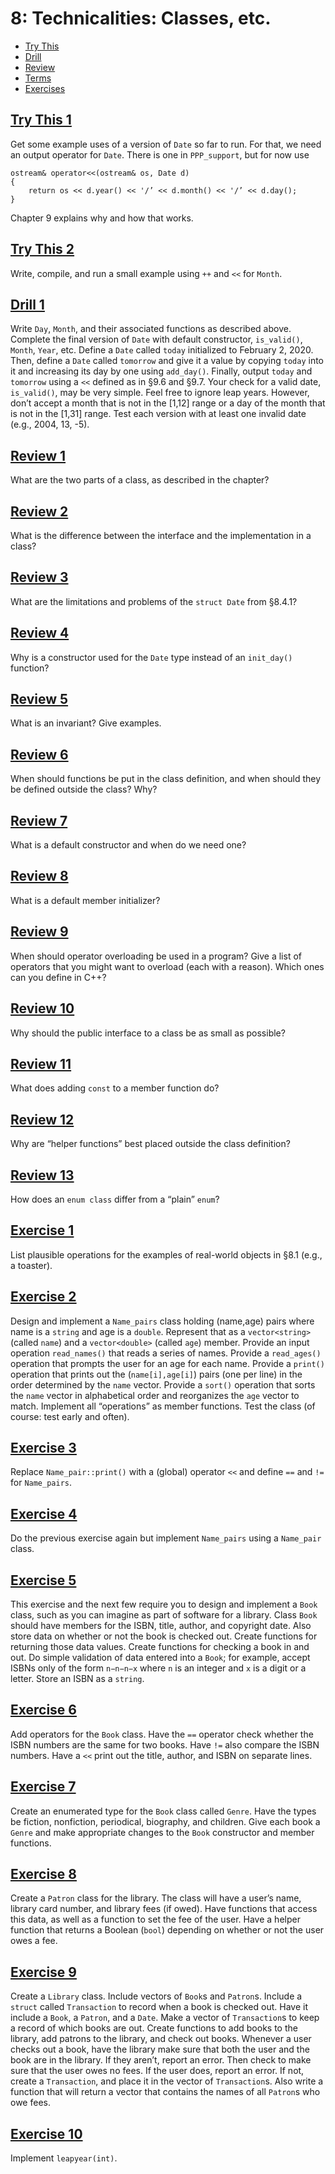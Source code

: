 # 8: Technicalities: Classes, etc.

- [Try This](#try-this-1)
- [Drill](#drill-1)
- [Review](#review-1)
- [Terms](terms.txt)
- [Exercises](#exercise-1)

## [Try This 1](try_this/01/01.cpp)
Get some example uses of a version of `Date` so far to run. For that, we need an output operator for `Date`. There is one in `PPP_support`, but for now use
```
ostream& operator<<(ostream& os, Date d)
{
    return os << d.year() << '/’ << d.month() << '/’ << d.day();
}
```
Chapter 9 explains why and how that works.

## [Try This 2](try_this/02/01.cpp)
Write, compile, and run a small example using `++` and `<<` for `Month`.


## [Drill 1](drill/01/01.cpp)
Write `Day`, `Month`, and their associated functions as described above. Complete the final version of `Date` with default constructor, `is_valid()`, `Month`, `Year`, etc. Define a `Date` called `today` initialized to February 2, 2020. Then, define a `Date` called `tomorrow` and give it a value by copying `today` into it and increasing its day by one using `add_day()`. Finally, output `today` and `tomorrow` using a `<<` defined as in §9.6 and §9.7.
Your check for a valid date, `is_valid()`, may be very simple. Feel free to ignore leap years. However, don’t accept a month that is not in the [1,12] range or a day of the month that is not in the [1,31] range. Test each version with at least one invalid date (e.g., 2004, 13, -5).


## [Review 1](review/01.txt)
What are the two parts of a class, as described in the chapter?

## [Review 2](review/02.txt)
What is the difference between the interface and the implementation in a class?

## [Review 3](review/03.txt)
What are the limitations and problems of the `struct Date` from §8.4.1?

## [Review 4](review/04.txt)
Why is a constructor used for the `Date` type instead of an `init_day()` function?

## [Review 5](review/05.txt)
What is an invariant? Give examples.

## [Review 6](review/06.txt)
When should functions be put in the class definition, and when should they be defined outside the class? Why?

## [Review 7](review/07.txt)
What is a default constructor and when do we need one?

## [Review 8](review/08.txt)
What is a default member initializer?

## [Review 9](review/09.txt)
When should operator overloading be used in a program? Give a list of operators that you might want to overload (each with a reason). Which ones can you define in C++?

## [Review 10](review/10.txt)
Why should the public interface to a class be as small as possible?

## [Review 11](review/11.txt)
What does adding `const` to a member function do?

## [Review 12](review/12.txt)
Why are “helper functions” best placed outside the class definition?

## [Review 13](review/13.txt)
How does an `enum class` differ from a “plain” `enum`?


## [Exercise 1](exercises/01/01.txt)
List plausible operations for the examples of real-world objects in §8.1 (e.g., a toaster).

## [Exercise 2](exercises/02)
Design and implement a `Name_pairs` class holding (name,age) pairs where name is a `string` and age is a `double`. Represent that as a `vector<string>` (called `name`) and a `vector<double>` (called `age`) member. Provide an input operation `read_names()` that reads a series of names. Provide a `read_ages()` operation that prompts the user for an age for each name. Provide a `print()` operation that prints out the (`name[i],age[i]`) pairs (one per line) in the order determined by the `name` vector. Provide a `sort()` operation that sorts the `name` vector in alphabetical order and reorganizes the `age` vector to match. Implement all “operations” as member functions. Test the class (of course: test early and often).

## [Exercise 3](exercises/03)
Replace `Name_pair::print()` with a (global) operator `<<` and define `==` and `!=` for `Name_pairs`.

## [Exercise 4](exercises/04)
Do the previous exercise again but implement `Name_pairs` using a `Name_pair` class.

## [Exercise 5](exercises/05)
This exercise and the next few require you to design and implement a `Book` class, such as you can imagine as part of software for a library. Class `Book` should have members for the ISBN, title, author, and copyright date. Also store data on whether or not the book is checked out. Create functions for returning those data values. Create functions for checking a book in and out. Do simple validation of data entered into a `Book`; for example, accept ISBNs only of the form `n−n−n−x` where `n` is an integer and `x` is a digit or a letter. Store an ISBN as a `string`.

## [Exercise 6](exercises/06)
Add operators for the `Book` class. Have the `==` operator check whether the ISBN numbers are the same for two books. Have `!=` also compare the ISBN numbers. Have a `<<` print out the title, author, and ISBN on separate lines.

## [Exercise 7](exercises/07)
Create an enumerated type for the `Book` class called `Genre`. Have the types be fiction, nonfiction, periodical, biography, and children. Give each book a `Genre` and make appropriate changes to the `Book` constructor and member functions.

## [Exercise 8](exercises/08)
Create a `Patron` class for the library. The class will have a user’s name, library card number, and library fees (if owed). Have functions that access this data, as well as a function to set the fee of the user. Have a helper function that returns a Boolean (`bool`) depending on whether or not the user owes a fee.

## [Exercise 9](exercises/09)
Create a `Library` class. Include vectors of `Book`s and `Patron`s. Include a `struct` called `Transaction` to record when a book is checked out. Have it include a `Book`, a `Patron`, and a `Date`. Make a vector of `Transaction`s to keep a record of which books are out. Create functions to add books to the library, add patrons to the library, and check out books. Whenever a user checks out a book, have the library make sure that both the user and the book are in the library. If they aren’t, report an error. Then check to make sure that the user owes no fees. If the user does, report an error. If not, create a `Transaction`, and place it in the vector of `Transaction`s. Also write a function that will return a vector that contains the names of all `Patron`s who owe fees.

## [Exercise 10](exercises/10)
Implement `leapyear(int)`.
